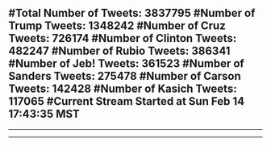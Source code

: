 #Total Number of Tweets: 3837795 
#Number of Trump Tweets: 1348242
#Number of Cruz Tweets: 726174
#Number of Clinton Tweets: 482247
#Number of Rubio Tweets: 386341
#Number of Jeb! Tweets: 361523
#Number of Sanders Tweets: 275478
#Number of Carson Tweets: 142428
#Number of Kasich Tweets: 117065
#Current Stream Started at Sun Feb 14 17:43:35 MST
---
---
---
